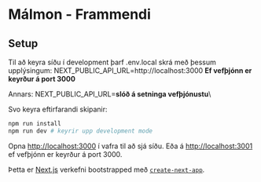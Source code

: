 # Málmon - Frammendi

## Setup

Til að keyra síðu í development þarf .env.local skrá með þessum upplýsingum:
NEXT_PUBLIC_API_URL=http://localhost:3000 **Ef vefþjónn er keyrður á port 3000**

Annars:
NEXT_PUBLIC_API_URL=**slóð á setninga vefþjónustu**\

Svo keyra eftirfarandi skipanir:

```bash
npm run install
npm run dev # keyrir upp development mode
```

Opna [http://localhost:3000](http://localhost:3000) í vafra til að sjá síðu. Eða á [http://localhost:3001](http://localhost:3001) ef vefþjónn er keyrður á port 3000.

Þetta er [Next.js](https://nextjs.org/) verkefni bootstrapped með [`create-next-app`](https://github.com/vercel/next.js/tree/canary/packages/create-next-app).
